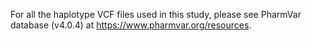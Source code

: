 For all the haplotype VCF files used in this study, please see PharmVar database (v4.0.4) at https://www.pharmvar.org/resources.  
